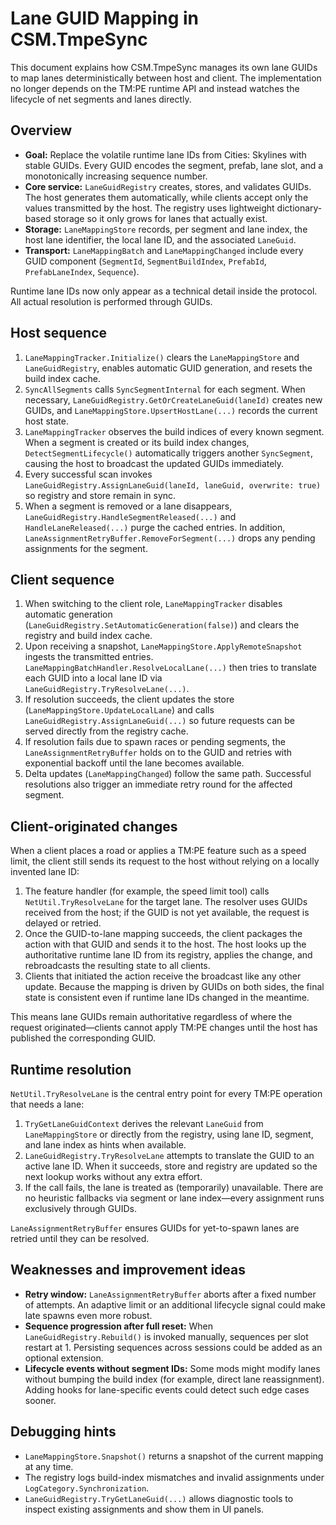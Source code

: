 # Lane GUID Mapping in CSM.TmpeSync

This document explains how CSM.TmpeSync manages its own lane GUIDs to map lanes deterministically
between host and client. The implementation no longer depends on the TM:PE runtime API and instead
watches the lifecycle of net segments and lanes directly.

## Overview

* **Goal:** Replace the volatile runtime lane IDs from Cities: Skylines with stable GUIDs. Every
  GUID encodes the segment, prefab, lane slot, and a monotonically increasing sequence number.
* **Core service:** `LaneGuidRegistry` creates, stores, and validates GUIDs. The host generates
  them automatically, while clients accept only the values transmitted by the host. The registry
  uses lightweight dictionary-based storage so it only grows for lanes that actually exist.
* **Storage:** `LaneMappingStore` records, per segment and lane index, the host lane identifier, the
  local lane ID, and the associated `LaneGuid`.
* **Transport:** `LaneMappingBatch` and `LaneMappingChanged` include every GUID component
  (`SegmentId`, `SegmentBuildIndex`, `PrefabId`, `PrefabLaneIndex`, `Sequence`).

Runtime lane IDs now only appear as a technical detail inside the protocol. All actual resolution is
performed through GUIDs.

## Host sequence

1. `LaneMappingTracker.Initialize()` clears the `LaneMappingStore` and `LaneGuidRegistry`, enables
   automatic GUID generation, and resets the build index cache.
2. `SyncAllSegments` calls `SyncSegmentInternal` for each segment. When necessary,
   `LaneGuidRegistry.GetOrCreateLaneGuid(laneId)` creates new GUIDs, and
   `LaneMappingStore.UpsertHostLane(...)` records the current host state.
3. `LaneMappingTracker` observes the build indices of every known segment. When a segment is created
   or its build index changes, `DetectSegmentLifecycle()` automatically triggers another
   `SyncSegment`, causing the host to broadcast the updated GUIDs immediately.
4. Every successful scan invokes `LaneGuidRegistry.AssignLaneGuid(laneId, laneGuid, overwrite: true)`
   so registry and store remain in sync.
5. When a segment is removed or a lane disappears, `LaneGuidRegistry.HandleSegmentReleased(...)`
   and `HandleLaneReleased(...)` purge the cached entries. In addition,
   `LaneAssignmentRetryBuffer.RemoveForSegment(...)` drops any pending assignments for the segment.

## Client sequence

1. When switching to the client role, `LaneMappingTracker` disables automatic generation
   (`LaneGuidRegistry.SetAutomaticGeneration(false)`) and clears the registry and build index cache.
2. Upon receiving a snapshot, `LaneMappingStore.ApplyRemoteSnapshot` ingests the transmitted
   entries. `LaneMappingBatchHandler.ResolveLocalLane(...)` then tries to translate each GUID into a
   local lane ID via `LaneGuidRegistry.TryResolveLane(...)`.
3. If resolution succeeds, the client updates the store (`LaneMappingStore.UpdateLocalLane`) and
   calls `LaneGuidRegistry.AssignLaneGuid(...)` so future requests can be served directly from the
   registry cache.
4. If resolution fails due to spawn races or pending segments, the `LaneAssignmentRetryBuffer`
   holds on to the GUID and retries with exponential backoff until the lane becomes available.
5. Delta updates (`LaneMappingChanged`) follow the same path. Successful resolutions also trigger an
   immediate retry round for the affected segment.

## Client-originated changes

When a client places a road or applies a TM:PE feature such as a speed limit, the client still sends
its request to the host without relying on a locally invented lane ID:

1. The feature handler (for example, the speed limit tool) calls `NetUtil.TryResolveLane` for the
   target lane. The resolver uses GUIDs received from the host; if the GUID is not yet available, the
   request is delayed or retried.
2. Once the GUID-to-lane mapping succeeds, the client packages the action with that GUID and sends
   it to the host. The host looks up the authoritative runtime lane ID from its registry, applies the
   change, and rebroadcasts the resulting state to all clients.
3. Clients that initiated the action receive the broadcast like any other update. Because the
   mapping is driven by GUIDs on both sides, the final state is consistent even if runtime lane IDs
   changed in the meantime.

This means lane GUIDs remain authoritative regardless of where the request originated—clients cannot
apply TM:PE changes until the host has published the corresponding GUID.

## Runtime resolution

`NetUtil.TryResolveLane` is the central entry point for every TM:PE operation that needs a lane:

1. `TryGetLaneGuidContext` derives the relevant `LaneGuid` from `LaneMappingStore` or directly from
   the registry, using lane ID, segment, and lane index as hints when available.
2. `LaneGuidRegistry.TryResolveLane` attempts to translate the GUID to an active lane ID. When it
   succeeds, store and registry are updated so the next lookup works without any extra effort.
3. If the call fails, the lane is treated as (temporarily) unavailable. There are no heuristic
   fallbacks via segment or lane index—every assignment runs exclusively through GUIDs.

`LaneAssignmentRetryBuffer` ensures GUIDs for yet-to-spawn lanes are retried until they can be
resolved.

## Weaknesses and improvement ideas

* **Retry window:** `LaneAssignmentRetryBuffer` aborts after a fixed number of attempts. An adaptive
  limit or an additional lifecycle signal could make late spawns even more robust.
* **Sequence progression after full reset:** When `LaneGuidRegistry.Rebuild()` is invoked manually,
  sequences per slot restart at 1. Persisting sequences across sessions could be added as an optional
  extension.
* **Lifecycle events without segment IDs:** Some mods might modify lanes without bumping the build
  index (for example, direct lane reassignment). Adding hooks for lane-specific events could detect
  such edge cases sooner.

## Debugging hints

* `LaneMappingStore.Snapshot()` returns a snapshot of the current mapping at any time.
* The registry logs build-index mismatches and invalid assignments under
  `LogCategory.Synchronization`.
* `LaneGuidRegistry.TryGetLaneGuid(...)` allows diagnostic tools to inspect existing assignments and
  show them in UI panels.
